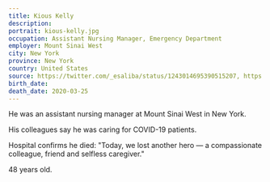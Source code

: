 ```yaml
---
title: Kious Kelly
description: 
portrait: kious-kelly.jpg
occupation: Assistant Nursing Manager, Emergency Department
employer: Mount Sinai West
city: New York
province: New York
country: United States
source: https://twitter.com/_esaliba/status/1243014695390515207, https://twitter.com/_esaliba/status/1243290056107929600, https://www.nbcnews.com/health/health-care/there-s-only-going-be-more-nyc-nurse-dies-after-n1169586
birth_date: 
death_date: 2020-03-25
---
```


He was an assistant nursing manager at Mount Sinai West in New York. 

His colleagues say he was caring for COVID-19 patients. 

Hospital confirms he died: "Today, we lost another hero — a compassionate colleague, friend and selfless caregiver."

48 years old.